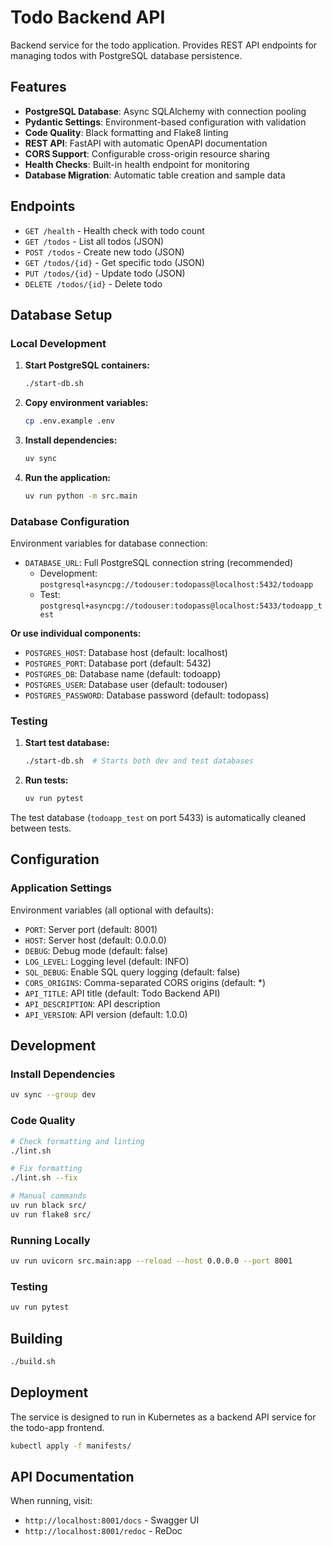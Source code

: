 # Todo Backend API

Backend service for the todo application. Provides REST API endpoints for managing todos with PostgreSQL database persistence.

## Features

- **PostgreSQL Database**: Async SQLAlchemy with connection pooling
- **Pydantic Settings**: Environment-based configuration with validation
- **Code Quality**: Black formatting and Flake8 linting
- **REST API**: FastAPI with automatic OpenAPI documentation
- **CORS Support**: Configurable cross-origin resource sharing
- **Health Checks**: Built-in health endpoint for monitoring
- **Database Migration**: Automatic table creation and sample data

## Endpoints

- `GET /health` - Health check with todo count
- `GET /todos` - List all todos (JSON)
- `POST /todos` - Create new todo (JSON)
- `GET /todos/{id}` - Get specific todo (JSON)
- `PUT /todos/{id}` - Update todo (JSON)  
- `DELETE /todos/{id}` - Delete todo

## Database Setup

### Local Development

1. **Start PostgreSQL containers:**
   ```bash
   ./start-db.sh
   ```

2. **Copy environment variables:**
   ```bash
   cp .env.example .env
   ```

3. **Install dependencies:**
   ```bash
   uv sync
   ```

4. **Run the application:**
   ```bash
   uv run python -m src.main
   ```

### Database Configuration

Environment variables for database connection:

- `DATABASE_URL`: Full PostgreSQL connection string (recommended)
  - Development: `postgresql+asyncpg://todouser:todopass@localhost:5432/todoapp`
  - Test: `postgresql+asyncpg://todouser:todopass@localhost:5433/todoapp_test`

**Or use individual components:**
- `POSTGRES_HOST`: Database host (default: localhost)
- `POSTGRES_PORT`: Database port (default: 5432)
- `POSTGRES_DB`: Database name (default: todoapp)
- `POSTGRES_USER`: Database user (default: todouser)
- `POSTGRES_PASSWORD`: Database password (default: todopass)

### Testing

1. **Start test database:**
   ```bash
   ./start-db.sh  # Starts both dev and test databases
   ```

2. **Run tests:**
   ```bash
   uv run pytest
   ```

The test database (`todoapp_test` on port 5433) is automatically cleaned between tests.

## Configuration

### Application Settings

Environment variables (all optional with defaults):

- `PORT`: Server port (default: 8001)
- `HOST`: Server host (default: 0.0.0.0)
- `DEBUG`: Debug mode (default: false)
- `LOG_LEVEL`: Logging level (default: INFO)
- `SQL_DEBUG`: Enable SQL query logging (default: false)
- `CORS_ORIGINS`: Comma-separated CORS origins (default: *)
- `API_TITLE`: API title (default: Todo Backend API)
- `API_DESCRIPTION`: API description
- `API_VERSION`: API version (default: 1.0.0)

## Development

### Install Dependencies
```bash
uv sync --group dev
```

### Code Quality
```bash
# Check formatting and linting
./lint.sh

# Fix formatting
./lint.sh --fix

# Manual commands
uv run black src/
uv run flake8 src/
```

### Running Locally
```bash
uv run uvicorn src.main:app --reload --host 0.0.0.0 --port 8001
```

### Testing
```bash
uv run pytest
```

## Building

```bash
./build.sh
```

## Deployment

The service is designed to run in Kubernetes as a backend API service for the todo-app frontend.

```bash
kubectl apply -f manifests/
```

## API Documentation

When running, visit:
- `http://localhost:8001/docs` - Swagger UI
- `http://localhost:8001/redoc` - ReDoc
